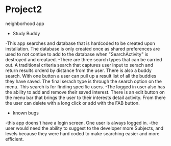 # Project2
neighborhood app

- Study Buddy

-This app searches and database that is hardcoded to be created upon installation. The database is only created once as shared preferences are used to not contiue to add to the database when "SearchActivity" is destroyed and creataed.
-There are three search types that can be carried out. A traditional criteria search that captures user input to serach and return results orderd by distance from the user. There is also a buddy search. With one button a user can pull up a result list of all the buddies they have saved. The final serach type is through the search option on the menu. This search is for finding specific users.
-The logged in user also has the ability to add and remove their saved interest. There is an edit button on the menu bar that brings the user to their interests detail activity. From there the user can delete with a long click or add with the FAB button.

- known bugs

-this app doens't have a login screen. One user is always logged in.
-the user would need the ability to suggest to the developer more Subjects, and levels because they were hard coded to make searching easier and more efficient.



